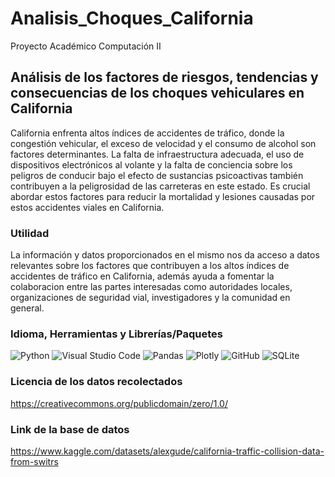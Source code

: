 # Analisis_Choques_California
 Proyecto Académico Computación II
 
## Análisis de los factores de riesgos, tendencias y consecuencias de los choques vehiculares en California 

California enfrenta altos índices de accidentes de tráfico, donde la congestión vehicular, el exceso de velocidad y el consumo de alcohol son factores determinantes. La falta de infraestructura adecuada, el uso de dispositivos electrónicos al volante y la falta de conciencia sobre los peligros de conducir bajo el efecto de sustancias psicoactivas también contribuyen a la peligrosidad de las carreteras en este estado. Es crucial abordar estos factores para reducir la mortalidad y lesiones causadas por estos accidentes viales en California.

### Utilidad

La información y datos proporcionados en el mismo nos da acceso a datos relevantes sobre los factores que contribuyen a los altos índices de accidentes de tráfico en California, además ayuda a fomentar la colaboracion entre las partes interesadas como autoridades locales, organizaciones de seguridad vial, investigadores y la comunidad en general.

### Idioma, Herramientas y Librerías/Paquetes 
 ![Python](https://img.shields.io/badge/python-3670A0?style=for-the-badge&logo=python&logoColor=ffdd54)  ![Visual Studio Code](https://img.shields.io/badge/Visual%20Studio%20Code-0078d7.svg?style=for-the-badge&logo=visual-studio-code&logoColor=white)  ![Pandas](https://img.shields.io/badge/pandas-%23150458.svg?style=for-the-badge&logo=pandas&logoColor=white) ![Plotly](https://img.shields.io/badge/Plotly-%233F4F75.svg?style=for-the-badge&logo=plotly&logoColor=white)  ![GitHub](https://img.shields.io/badge/github-%23121011.svg?style=for-the-badge&logo=github&logoColor=white) ![SQLite](https://img.shields.io/badge/SQLite-000?style=for-the-badge&logo=sqlite&logoColor=07405E)

### Licencia de los datos recolectados
https://creativecommons.org/publicdomain/zero/1.0/

### Link de la base de datos
https://www.kaggle.com/datasets/alexgude/california-traffic-collision-data-from-switrs
